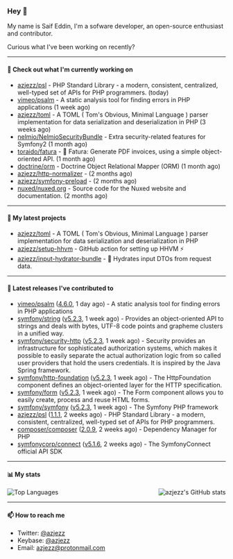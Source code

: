 ### Hey 👋

My name is Saif Eddin, I'm a sofware developer, an open-source enthusiast and contributor.

Curious what I've been working on recently?

---

#### 👷 Check out what I'm currently working on

- [azjezz/psl](https://github.com/azjezz/psl) - PHP Standard Library - a modern, consistent, centralized, well-typed set of APIs for PHP programmers. (today)
- [vimeo/psalm](https://github.com/vimeo/psalm) - A static analysis tool for finding errors in PHP applications (1 week ago)
- [azjezz/toml](https://github.com/azjezz/toml) - A TOML ( Tom&#39;s Obvious, Minimal Language ) parser implementation for data serialization and deserialization in PHP (3 weeks ago)
- [nelmio/NelmioSecurityBundle](https://github.com/nelmio/NelmioSecurityBundle) - Extra security-related features for Symfony2 (1 month ago)
- [toraido/fatura](https://github.com/toraido/fatura) - 📝 Fatura: Generate PDF invoices, using a simple object-oriented API. (1 month ago)
- [doctrine/orm](https://github.com/doctrine/orm) - Doctrine Object Relational Mapper (ORM) (1 month ago)
- [azjezz/http-normalizer](https://github.com/azjezz/http-normalizer) -  (2 months ago)
- [azjezz/symfony-preload](https://github.com/azjezz/symfony-preload) -  (2 months ago)
- [nuxed/nuxed.org](https://github.com/nuxed/nuxed.org) - Source code for the Nuxed website and documentation. (2 months ago)

---

#### 🌱 My latest projects

- [azjezz/toml](https://github.com/azjezz/toml) - A TOML ( Tom&#39;s Obvious, Minimal Language ) parser implementation for data serialization and deserialization in PHP
- [azjezz/setup-hhvm](https://github.com/azjezz/setup-hhvm) - GitHub action for setting up HHVM  ⚡
- [azjezz/input-hydrator-bundle](https://github.com/azjezz/input-hydrator-bundle) - 🧱 Hydrates input DTOs from request data. 

---

#### 🔭 Latest releases I've contributed to

- [vimeo/psalm](https://github.com/vimeo/psalm) ([4.6.0](https://github.com/vimeo/psalm/releases/tag/4.6.0), 1 day ago) - A static analysis tool for finding errors in PHP applications
- [symfony/string](https://github.com/symfony/string) ([v5.2.3](https://github.com/symfony/string/releases/tag/v5.2.3), 1 week ago) - Provides an object-oriented API to strings and deals with bytes, UTF-8 code points and grapheme clusters in a unified way.
- [symfony/security-http](https://github.com/symfony/security-http) ([v5.2.3](https://github.com/symfony/security-http/releases/tag/v5.2.3), 1 week ago) - Security provides an infrastructure for sophisticated authorization systems, which makes it possible to easily separate the actual authorization logic from so called user providers that hold the users credentials. It is inspired by the Java Spring framework.
- [symfony/http-foundation](https://github.com/symfony/http-foundation) ([v5.2.3](https://github.com/symfony/http-foundation/releases/tag/v5.2.3), 1 week ago) - The HttpFoundation component defines an object-oriented layer for the HTTP specification.
- [symfony/form](https://github.com/symfony/form) ([v5.2.3](https://github.com/symfony/form/releases/tag/v5.2.3), 1 week ago) - The Form component allows you to easily create, process and reuse HTML forms.
- [symfony/symfony](https://github.com/symfony/symfony) ([v5.2.3](https://github.com/symfony/symfony/releases/tag/v5.2.3), 1 week ago) - The Symfony PHP framework
- [azjezz/psl](https://github.com/azjezz/psl) ([1.1.1](https://github.com/azjezz/psl/releases/tag/1.1.1), 2 weeks ago) - PHP Standard Library - a modern, consistent, centralized, well-typed set of APIs for PHP programmers.
- [composer/composer](https://github.com/composer/composer) ([2.0.9](https://github.com/composer/composer/releases/tag/2.0.9), 2 weeks ago) - Dependency Manager for PHP
- [symfonycorp/connect](https://github.com/symfonycorp/connect) ([v5.1.6](https://github.com/symfonycorp/connect/releases/tag/v5.1.6), 2 weeks ago) - The SymfonyConnect official API SDK

---

#### 📊 My stats

<img align="right" alt="azjezz's GitHub stats" src="https://github-readme-stats.vercel.app/api?username=azjezz&count_private=1&show_icons=true&" />

![Top Languages](https://github-readme-stats.vercel.app/api/top-langs/?username=azjezz)

---

#### 📫 How to reach me

- Twitter: [@azjezz](https://twitter.com/azjezz)
- Keybase: [@azjezz](https://keybase.io/azjezz)
- Email: [azjezz@protonmail.com](mailto://azjezz@protonmail.com)
